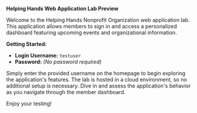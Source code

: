 **Helping Hands Web Application Lab Preview**

Welcome to the Helping Hands Nonprofit Organization web application lab. This application allows members to sign in and access a personalized dashboard featuring upcoming events and organizational information.

**Getting Started:**
- **Login Username:** `testuser`
- **Password:** *(No password required)*

Simply enter the provided username on the homepage to begin exploring the application's features. The lab is hosted in a cloud environment, so no additional setup is necessary. Dive in and assess the application's behavior as you navigate through the member dashboard.

Enjoy your testing!